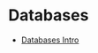 # Databases

- [Databases Intro](https://github.com/ga-adi-nyc/Course-Materials/tree/master/lessons/databases/databases-intro)